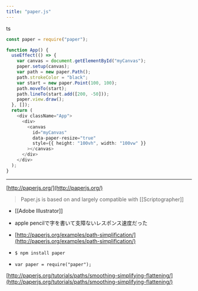 ```yaml
---
title: "paper.js"
---
```


ts

```typescript
const paper = require("paper");

function App() {
  useEffect(() => {
    var canvas = document.getElementById("myCanvas");
    paper.setup(canvas);
    var path = new paper.Path();
    path.strokeColor = "black";
    var start = new paper.Point(100, 100);
    path.moveTo(start);
    path.lineTo(start.add([200, -50]));
    paper.view.draw();
  }, []);
  return (
    <div className="App">
      <div>
        <canvas
          id="myCanvas"
          data-paper-resize="true"
          style={{ height: "100vh", width: "100vw" }}
        ></canvas>
      </div>
    </div>
  );
}
```



---
[http://paperjs.org/](http://paperjs.org/)

> Paper.js is based on and largely compatible with [[Scriptographer]]
- [[Adobe Illustrator]]

- apple pencilで字を書いて支障ないレスポンス速度だった
- [http://paperjs.org/examples/path-simplification/](http://paperjs.org/examples/path-simplification/)

- `$ npm install paper`
- `var paper = require("paper");`

[http://paperjs.org/tutorials/paths/smoothing-simplifying-flattening/](http://paperjs.org/tutorials/paths/smoothing-simplifying-flattening/)

